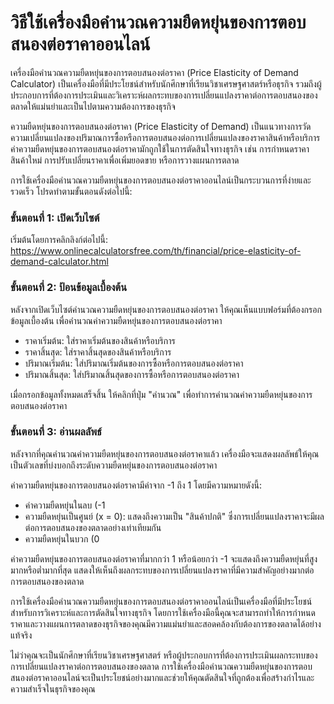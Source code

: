วิธีใช้เครื่องมือคำนวณความยืดหยุ่นของการตอบสนองต่อราคาออนไลน์
=============================================================

เครื่องมือคำนวณความยืดหยุ่นของการตอบสนองต่อราคา (Price Elasticity of Demand Calculator) เป็นเครื่องมือที่มีประโยชน์สำหรับนักศึกษาที่เรียนวิชาเศรษฐศาสตร์หรือธุรกิจ รวมถึงผู้ประกอบการที่ต้องการประเมินและวิเคราะห์ผลกระทบของการเปลี่ยนแปลงราคาต่อการตอบสนองของตลาดให้แม่นยำและเป็นไปตามความต้องการของธุรกิจ

ความยืดหยุ่นของการตอบสนองต่อราคา (Price Elasticity of Demand) เป็นแนวทางการวัดความเปลี่ยนแปลงของปริมาณการซื้อหรือการตอบสนองต่อการเปลี่ยนแปลงของราคาสินค้าหรือบริการ ค่าความยืดหยุ่นของการตอบสนองต่อราคามักถูกใช้ในการตัดสินใจทางธุรกิจ เช่น การกำหนดราคาสินค้าใหม่ การปรับเปลี่ยนราคาเพื่อเพิ่มยอดขาย หรือการวางแผนการตลาด

การใช้เครื่องมือคำนวณความยืดหยุ่นของการตอบสนองต่อราคาออนไลน์เป็นกระบวนการที่ง่ายและรวดเร็ว โปรดทำตามขั้นตอนดังต่อไปนี้:

### ขั้นตอนที่ 1: เปิดเว็บไซต์

เริ่มต้นโดยการคลิกลิงก์ต่อไปนี้: <https://www.onlinecalculatorsfree.com/th/financial/price-elasticity-of-demand-calculator.html>

### ขั้นตอนที่ 2: ป้อนข้อมูลเบื้องต้น

หลังจากเปิดเว็บไซต์คำนวณความยืดหยุ่นของการตอบสนองต่อราคา ให้คุณเห็นแบบฟอร์มที่ต้องกรอกข้อมูลเบื้องต้น เพื่อคำนวณค่าความยืดหยุ่นของการตอบสนองต่อราคา

- ราคาเริ่มต้น: ใส่ราคาเริ่มต้นของสินค้าหรือบริการ
- ราคาสิ้นสุด: ใส่ราคาสิ้นสุดของสินค้าหรือบริการ
- ปริมาณเริ่มต้น: ใส่ปริมาณเริ่มต้นของการซื้อหรือการตอบสนองต่อราคา
- ปริมาณสิ้นสุด: ใส่ปริมาณสิ้นสุดของการซื้อหรือการตอบสนองต่อราคา

เมื่อกรอกข้อมูลทั้งหมดเสร็จสิ้น ให้คลิกที่ปุ่ม "คำนวณ" เพื่อทำการคำนวณค่าความยืดหยุ่นของการตอบสนองต่อราคา

### ขั้นตอนที่ 3: อ่านผลลัพธ์

หลังจากที่คุณคำนวณค่าความยืดหยุ่นของการตอบสนองต่อราคาแล้ว เครื่องมือจะแสดงผลลัพธ์ให้คุณเป็นตัวเลขที่บ่งบอกถึงระดับความยืดหยุ่นของการตอบสนองต่อราคา

ค่าความยืดหยุ่นของการตอบสนองต่อราคามีค่าจาก -1 ถึง 1 โดยมีความหมายดังนี้:

- ค่าความยืดหยุ่นในลบ (-1
- ความยืดหยุ่นเป็นศูนย์ (x = 0): แสดงถึงความเป็น "สินค้าปกติ" ซึ่งการเปลี่ยนแปลงราคาจะมีผลต่อการตอบสนองของตลาดอย่างเท่าเทียมกัน
- ความยืดหยุ่นในบวก (0

ค่าความยืดหยุ่นของการตอบสนองต่อราคาที่มากกว่า 1 หรือน้อยกว่า -1 จะแสดงถึงความยืดหยุ่นที่สูงมากหรือต่ำมากที่สุด แสดงให้เห็นถึงผลกระทบของการเปลี่ยนแปลงราคาที่มีความสำคัญอย่างมากต่อการตอบสนองของตลาด

การใช้เครื่องมือคำนวณความยืดหยุ่นของการตอบสนองต่อราคาออนไลน์เป็นเครื่องมือที่มีประโยชน์สำหรับการวิเคราะห์และการตัดสินใจทางธุรกิจ โดยการใช้เครื่องมือนี้คุณจะสามารถทำให้การกำหนดราคาและวางแผนการตลาดของธุรกิจของคุณมีความแม่นยำและสอดคล้องกับต้องการของตลาดได้อย่างแท้จริง

ไม่ว่าคุณจะเป็นนักศึกษาที่เรียนวิชาเศรษฐศาสตร์ หรือผู้ประกอบการที่ต้องการประเมินผลกระทบของการเปลี่ยนแปลงราคาต่อการตอบสนองของตลาด การใช้เครื่องมือคำนวณความยืดหยุ่นของการตอบสนองต่อราคาออนไลน์จะเป็นประโยชน์อย่างมากและช่วยให้คุณตัดสินใจที่ถูกต้องเพื่อสร้างกำไรและความสำเร็จในธุรกิจของคุณ